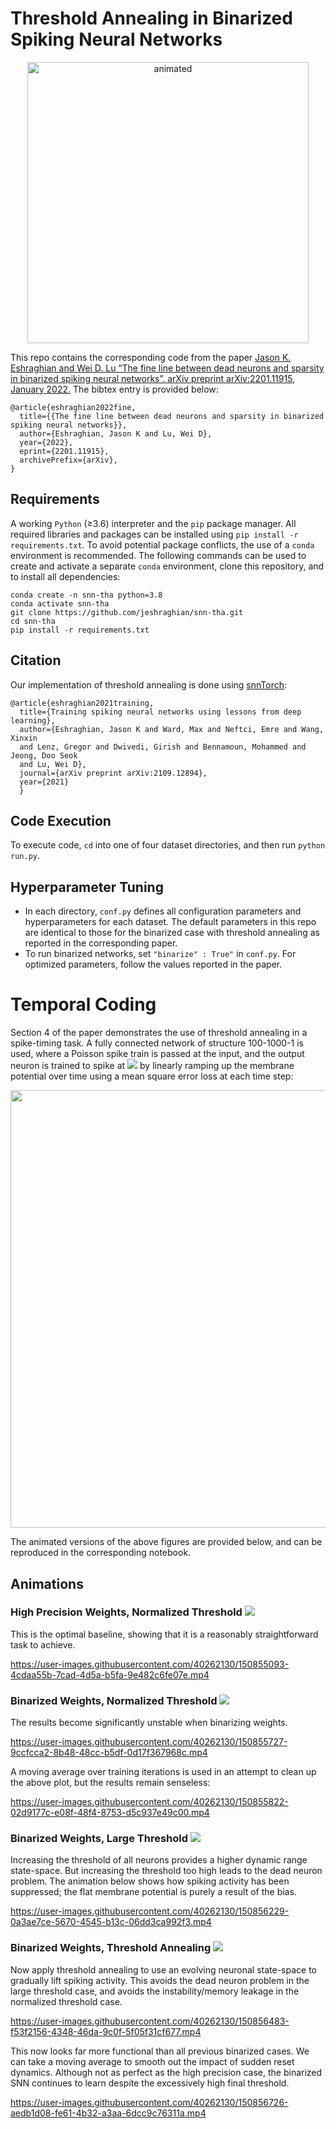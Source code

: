 # Threshold Annealing in Binarized Spiking Neural Networks

<p align="center">
  <img src="https://user-images.githubusercontent.com/40262130/151521527-773468ee-9c47-4217-986a-31d4cf568526.gif" alt="animated" width="450" />
</p>

This repo contains the corresponding code from the paper [Jason K. Eshraghian and Wei D. Lu “The fine line between dead neurons and sparsity in binarized spiking neural networks”. arXiv preprint arXiv:2201.11915, January 2022.](http://arxiv.org/abs/2201.11915) The bibtex entry is provided below:

```
@article{eshraghian2022fine,
  title={{The fine line between dead neurons and sparsity in binarized spiking neural networks}},
  author={Eshraghian, Jason K and Lu, Wei D},
  year={2022},
  eprint={2201.11915},
  archivePrefix={arXiv},
}
```

## Requirements
A working `Python` (≥3.6) interpreter and the `pip` package manager. All required libraries and packages can be installed using  `pip install -r requirements.txt`. To avoid potential package conflicts, the use of a `conda` environment is recommended. The following commands can be used to create and activate a separate `conda` environment, clone this repository, and to install all dependencies:

```
conda create -n snn-tha python=3.8
conda activate snn-tha
git clone https://github.com/jeshraghian/snn-tha.git
cd snn-tha
pip install -r requirements.txt
```

## Citation 
Our implementation of threshold annealing is done using [snnTorch](https://github.com/jeshraghian/snntorch):


```
@article{eshraghian2021training,
  title={Training spiking neural networks using lessons from deep learning},
  author={Eshraghian, Jason K and Ward, Max and Neftci, Emre and Wang, Xinxin 
  and Lenz, Gregor and Dwivedi, Girish and Bennamoun, Mohammed and Jeong, Doo Seok 
  and Lu, Wei D},
  journal={arXiv preprint arXiv:2109.12894},
  year={2021}
  }
```

## Code Execution
To execute code, `cd` into one of four dataset directories, and then run `python run.py`. 

## Hyperparameter Tuning
* In each directory, `conf.py` defines all configuration parameters and hyperparameters for each dataset. The default parameters in this repo are identical to those for the binarized case with threshold annealing as reported in the corresponding paper.
* To run binarized networks, set `"binarize" : True"` in `conf.py`. For optimized parameters, follow the values reported in the paper.


# Temporal Coding
Section 4 of the paper demonstrates the use of threshold annealing in a spike-timing task. A fully connected network of structure 100-1000-1 is used, where a Poisson spike train is passed at the input, and the output neuron is trained to spike at <img src="https://render.githubusercontent.com/render/math?math=t=75"> by linearly ramping up the membrane potential over time using a mean square error loss at each time step:

<img src="https://user-images.githubusercontent.com/40262130/150854145-d90d61ed-c41b-4aea-ad16-e077044f4f90.png" width="700">

The animated versions of the above figures are provided below, and can be reproduced in the corresponding notebook.

## Animations

### High Precision Weights, Normalized Threshold <img src="https://render.githubusercontent.com/render/math?math=\theta=1">

This is the optimal baseline, showing that it is a reasonably straightforward task to achieve.

https://user-images.githubusercontent.com/40262130/150855093-4cdaa55b-7cad-4d5a-b5fa-9e482c6fe07e.mp4

### Binarized Weights, Normalized Threshold <img src="https://render.githubusercontent.com/render/math?math=\theta=1">
The results become significantly unstable when binarizing weights.

https://user-images.githubusercontent.com/40262130/150855727-9ccfcca2-8b48-48cc-b5df-0d17f367968c.mp4

A moving average over training iterations is used in an attempt to clean up the above plot, but the results remain senseless:

https://user-images.githubusercontent.com/40262130/150855822-02d9177c-e08f-48f4-8753-d5c937e49c00.mp4

### Binarized Weights, Large Threshold <img src="https://render.githubusercontent.com/render/math?math=\theta=50">
Increasing the threshold of all neurons provides a higher dynamic range state-space. But increasing the threshold too high leads to the dead neuron problem. The animation below shows how spiking activity has been suppressed; the flat membrane potential is purely a result of the bias.

https://user-images.githubusercontent.com/40262130/150856229-0a3ae7ce-5670-4545-b13c-06dd3ca992f3.mp4

### Binarized Weights, Threshold Annealing <img src="https://render.githubusercontent.com/render/math?math=\theta: 5 \rightarrow 50">
Now apply threshold annealing to use an evolving neuronal state-space to gradually lift spiking activity. This avoids the dead neuron problem in the large threshold case, and avoids the instability/memory leakage in the normalized threshold case.

https://user-images.githubusercontent.com/40262130/150856483-f53f2156-4348-46da-9c0f-5f05f31cf677.mp4

This now looks far more functional than all previous binarized cases. 
We can take a moving average to smooth out the impact of sudden reset dynamics. Although not as perfect as the high precision case, the binarized SNN continues to learn despite the excessively high final threshold.

https://user-images.githubusercontent.com/40262130/150856726-aedb1d08-fe61-4b32-a3aa-6dcc9c76311a.mp4

